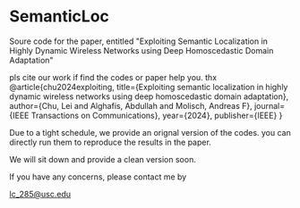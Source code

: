 # SemanticLoc
Soure code for the paper, entitled "Exploiting Semantic Localization in Highly Dynamic Wireless Networks using Deep Homoscedastic Domain Adaptation" 

pls cite our work if find the codes or paper help you. thx 
@article{chu2024exploiting,
  title={Exploiting semantic localization in highly dynamic wireless networks using deep homoscedastic domain adaptation},
  author={Chu, Lei and Alghafis, Abdullah and Molisch, Andreas F},
  journal={IEEE Transactions on Communications},
  year={2024},
  publisher={IEEE}
}


Due to a tight schedule, we provide an orignal version of the codes. you can directly run them to reproduce the results in the paper. 

We will sit down and provide a clean version soon.

If you have any concerns, please contact me by

lc_285@usc.edu  
